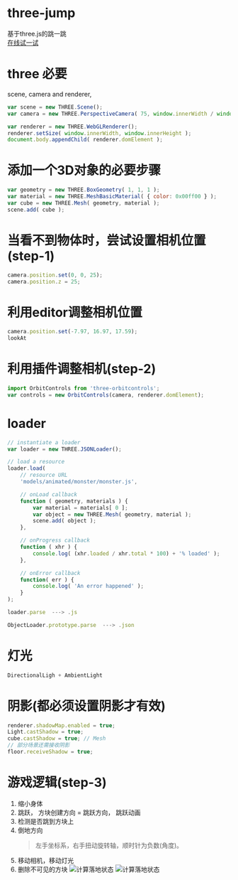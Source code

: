 # three-jump
基于three.js的跳一跳</br>
<a href="https://hb-bobo.github.io/three-jump/"> 在线试一试 </a>

# three 必要
scene, camera and renderer,
```javascript
var scene = new THREE.Scene();
var camera = new THREE.PerspectiveCamera( 75, window.innerWidth / window.innerHeight, 0.1, 1000 );

var renderer = new THREE.WebGLRenderer();
renderer.setSize( window.innerWidth, window.innerHeight );
document.body.appendChild( renderer.domElement );
```

# 添加一个3D对象的必要步骤

```javascript
var geometry = new THREE.BoxGeometry( 1, 1, 1 );
var material = new THREE.MeshBasicMaterial( { color: 0x00ff00 } );
var cube = new THREE.Mesh( geometry, material );
scene.add( cube );
```

# 当看不到物体时，尝试设置相机位置(step-1)

```javascript
camera.position.set(0, 0, 25);
camera.position.z = 25;
```

# 利用editor调整相机位置

```javascript
camera.position.set(-7.97, 16.97, 17.59);
lookAt
```

# 利用插件调整相机(step-2)
```javascript
import OrbitControls from 'three-orbitcontrols';
var controls = new OrbitControls(camera, renderer.domElement);
```


# loader
```javascript
// instantiate a loader
var loader = new THREE.JSONLoader();

// load a resource
loader.load(
	// resource URL
	'models/animated/monster/monster.js',

	// onLoad callback
	function ( geometry, materials ) {
		var material = materials[ 0 ];
		var object = new THREE.Mesh( geometry, material );
		scene.add( object );
	},

	// onProgress callback
	function ( xhr ) {
		console.log( (xhr.loaded / xhr.total * 100) + '% loaded' );
	},

	// onError callback
	function( err ) {
		console.log( 'An error happened' );
	}
);

loader.parse  ---> .js

ObjectLoader.prototype.parse  ---> .json
```

# 灯光

```javascript
DirectionalLigh + AmbientLight
```



# 阴影(都必须设置阴影才有效)
```javascript
renderer.shadowMap.enabled = true;
Light.castShadow = true;
cube.castShadow = true; // Mesh
// 部分场景还需接收阴影
floor.receiveShadow = true;  
```


# 游戏逻辑(step-3)
 1. 缩小身体
 2. 跳跃， 方块创建方向 = 跳跃方向， 跳跃动画
 3. 检测是否跳到方块上
 4. 倒地方向
    > 左手坐标系，右手扭动旋转轴，顺时针为负数(角度)。
 5. 移动相机，移动灯光
 6. 删除不可见的方块
![计算落地状态](https://github.com/hb-bobo/three-jump/blob/master/%E8%AE%A1%E7%AE%97%E8%90%BD%E5%9C%B0%E7%8A%B6%E6%80%81.png?raw=true)
![计算落地状态](https://github.com/hb-bobo/three-jump/blob/master/%E8%AE%A1%E7%AE%97%E6%8E%89%E8%90%BD%E5%89%AF%E6%9C%AC.jpg?raw=true)














